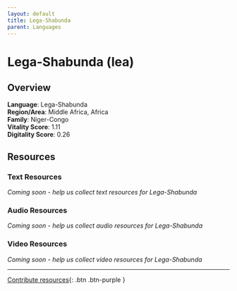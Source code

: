 ```yaml
---
layout: default
title: Lega-Shabunda
parent: Languages
---
```


# Lega-Shabunda (lea)

## Overview

**Language**: Lega-Shabunda  
**Region/Area**: Middle Africa, Africa  
**Family**: Niger-Congo  
**Vitality Score**: 1.11  
**Digitality Score**: 0.26  

## Resources

### Text Resources
*Coming soon - help us collect text resources for Lega-Shabunda*

### Audio Resources
*Coming soon - help us collect audio resources for Lega-Shabunda*

### Video Resources
*Coming soon - help us collect video resources for Lega-Shabunda*

---

[Contribute resources](https://fairtrain.github.io/){: .btn .btn-purple }
